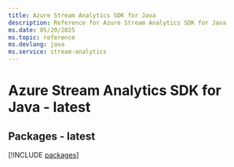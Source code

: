 ```yaml
---
title: Azure Stream Analytics SDK for Java
description: Reference for Azure Stream Analytics SDK for Java
ms.date: 05/20/2025
ms.topic: reference
ms.devlang: java
ms.service: stream-analytics
---
```

# Azure Stream Analytics SDK for Java - latest
## Packages - latest
[!INCLUDE [packages](stream-analytics-index.md)]